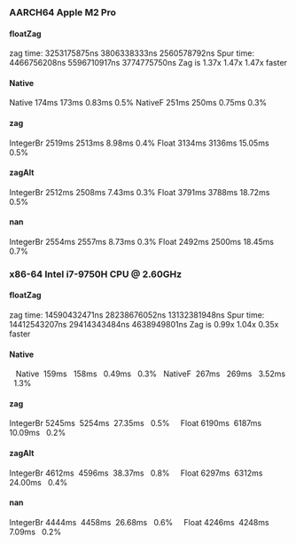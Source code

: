 ### AARCH64 Apple M2 Pro
#### floatZag
zag time: 3253175875ns 3806338333ns 2560578792ns
Spur time: 4466756208ns 5596710917ns 3774775750ns
Zag is 1.37x 1.47x 1.47x faster
#### Native
   Native  174ms   173ms   0.83ms   0.5%
  NativeF  251ms   250ms   0.75ms   0.3%

#### zag
IntegerBr 2519ms  2513ms   8.98ms   0.4%
    Float 3134ms  3136ms  15.05ms   0.5%

#### zagAlt
IntegerBr 2512ms  2508ms   7.43ms   0.3%
    Float 3791ms  3788ms  18.72ms   0.5%

#### nan
IntegerBr 2554ms  2557ms   8.73ms   0.3%
    Float 2492ms  2500ms  18.45ms   0.7%

### x86-64  Intel i7-9750H CPU @ 2.60GHz
#### floatZag
zag time: 14590432471ns 28238676052ns 13132381948ns
Spur time: 14412543207ns 29414343484ns 4638949801ns
Zag is 0.99x 1.04x 0.35x faster
#### Native
   Native  159ms   158ms   0.49ms   0.3%
  NativeF  267ms   269ms   3.52ms   1.3%
#### zag
IntegerBr 5245ms  5254ms  27.35ms   0.5%
    Float 6190ms  6187ms  10.09ms   0.2%
#### zagAlt
IntegerBr 4612ms  4596ms  38.37ms   0.8%
    Float 6297ms  6312ms  24.00ms   0.4%
#### nan
IntegerBr 4444ms  4458ms  26.68ms   0.6%
    Float 4246ms  4248ms   7.09ms   0.2%